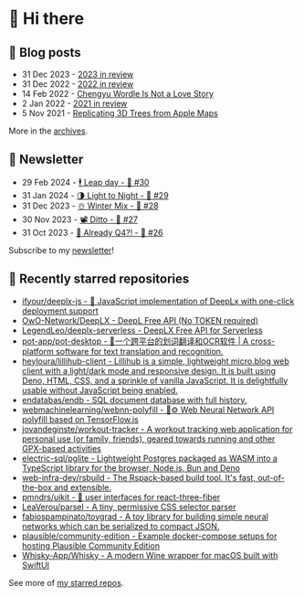 # 👋 Hi there

## 📝 Blog posts

<!-- feed start -->
- 31 Dec 2023 - [2023 in review](https://cheeaun.com/blog/2023/12/2023-in-review/)
- 31 Dec 2022 - [2022 in review](https://cheeaun.com/blog/2022/12/2022-in-review/)
- 14 Feb 2022 - [Chengyu Wordle Is Not a Love Story](https://cheeaun.com/blog/2022/02/chengyu-wordle-is-not-a-love-story/)
- 2 Jan 2022 - [2021 in review](https://cheeaun.com/blog/2022/01/2021-in-review/)
- 5 Nov 2021 - [Replicating 3D Trees from Apple Maps](https://cheeaun.com/blog/2021/11/replicating-3d-trees-apple-maps/)
<!-- feed end -->

More in the [archives](https://cheeaun.com/blog/archives/).

## 📰 Newsletter

<!-- newsletter start -->
- 29 Feb 2024 - [🕴️ Leap day - 🥫 #30](https://cheeaun.substack.com/p/leap-day-30)
- 31 Jan 2024 - [🌗 Light to Night - 🥫 #29](https://cheeaun.substack.com/p/light-to-night-29)
- 31 Dec 2023 - [☃️ Winter Mix - 🥫 #28](https://cheeaun.substack.com/p/winter-mix-28)
- 30 Nov 2023 - [📽️ Ditto - 🥫 #27](https://cheeaun.substack.com/p/ditto-27)
- 31 Oct 2023 - [🫣 Already Q4?! - 🥫 #26](https://cheeaun.substack.com/p/already-q4-26)
<!-- newsletter end -->

Subscribe to my [newsletter](https://cheeaun.substack.com/)!

## 🌟 Recently starred repositories

<!-- starred repos start -->
- [ifyour/deeplx-js - 🥰 JavaScript implementation of DeepLx with one-click deployment support](https://github.com/ifyour/deeplx-js)
- [OwO-Network/DeepLX - DeepL Free API (No TOKEN required)](https://github.com/OwO-Network/DeepLX)
- [LegendLeo/deeplx-serverless - DeepLX Free API for Serverless](https://github.com/LegendLeo/deeplx-serverless)
- [pot-app/pot-desktop - 🌈一个跨平台的划词翻译和OCR软件 | A cross-platform software for text translation and recognition.](https://github.com/pot-app/pot-desktop)
- [heyloura/lillihub-client - Lillihub is a simple, lightweight micro.blog web client with a light/dark mode and responsive design. It is built using Deno, HTML, CSS, and a sprinkle of vanilla JavaScript. It is delightfully usable without JavaScript being enabled.](https://github.com/heyloura/lillihub-client)
- [endatabas/endb - SQL document database with full history.](https://github.com/endatabas/endb)
- [webmachinelearning/webnn-polyfill - 🧠⚙️ Web Neural Network API polyfill based on TensorFlow.js](https://github.com/webmachinelearning/webnn-polyfill)
- [jovandeginste/workout-tracker - A workout tracking web application for personal use (or family, friends), geared towards running and other GPX-based activities](https://github.com/jovandeginste/workout-tracker)
- [electric-sql/pglite - Lightweight Postgres packaged as WASM into a TypeScript library for the browser, Node.js, Bun and Deno](https://github.com/electric-sql/pglite)
- [web-infra-dev/rsbuild - The Rspack-based build tool. It's fast, out-of-the-box and extensible.](https://github.com/web-infra-dev/rsbuild)
- [pmndrs/uikit - 🎨 user interfaces for react-three-fiber](https://github.com/pmndrs/uikit)
- [LeaVerou/parsel - A tiny, permissive CSS selector parser](https://github.com/LeaVerou/parsel)
- [fabiospampinato/toygrad - A toy library for building simple neural networks which can be serialized to compact JSON.](https://github.com/fabiospampinato/toygrad)
- [plausible/community-edition - Example docker-compose setups for hosting Plausible Community Edition](https://github.com/plausible/community-edition)
- [Whisky-App/Whisky - A modern Wine wrapper for macOS built with SwiftUI](https://github.com/Whisky-App/Whisky)
<!-- starred repos end -->

See more of [my starred repos](https://github.com/stars/cheeaun/).
